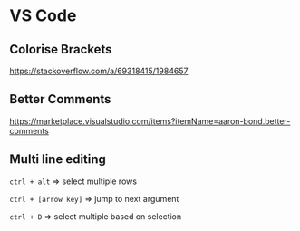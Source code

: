 # VS Code
## Colorise Brackets
https://stackoverflow.com/a/69318415/1984657

## Better Comments
https://marketplace.visualstudio.com/items?itemName=aaron-bond.better-comments

## Multi line editing
`ctrl + alt` => select multiple rows

`ctrl + [arrow key]` => jump to next argument

`ctrl + D` => select multiple based on selection
